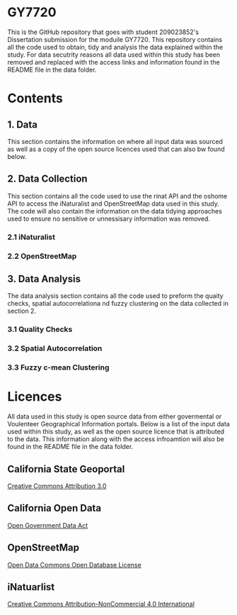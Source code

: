 # GY7720

This is the GitHub repository that goes with student 209023852's Dissertation submission for the moduile GY7720. This repository contains all the code used to obtain, tidy and analysis the data explained within the study. For data secutrity reasons all data used within this study has been removed and replaced with the access links and information found in the README file in the data folder. 

# Contents 
## 1. Data 
This section contains the information on where all input data was sourced as well as a copy of the open source licences used that can also bw found below. 

## 2. Data Collection
This section contains all the code used to use the rinat API and the oshome API to access the iNaturalist and OpenStreetMap data used in this study. The code will also contain the information on the data tidying approaches used to ensure no sensitive or unnessisary information was removed. 
### 2.1 iNaturalist
### 2.2 OpenStreetMap

## 3. Data Analysis 
The data analysis section contains all the code used to preform the quaity checks, spatial autocorrelationa nd fuzzy clustering on the data collected in section 2. 
### 3.1 Quality Checks
### 3.2 Spatial Autocorrelation
### 3.3 Fuzzy c-mean Clustering

# Licences 

All data used in this study is open source data from either govermental or Voulenteer Geographical Information portals. Below is a list of the input data used within this study, as well as the open source licence that is attributed to the data. This information along with the access infroamtion will also be found in the README file in the data folder. 

## California State Geoportal 
[Creative Commons Attribution 3.0](https://creativecommons.org/licenses/by/3.0/)

## California Open Data
[Open Government Data Act](https://www.congress.gov/bill/115th-congress/house-bill/4174/text#toc-H8E449FBAEFA34E45A6F1F20EFB13ED95)

## OpenStreetMap
[Open Data Commons Open Database License](https://opendatacommons.org/licenses/odbl/)

## iNatuarlist 
[Creative Commons Attribution-NonCommercial 4.0 International](https://creativecommons.org/licenses/by-nc/4.0/legalcode)
